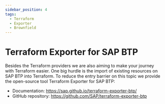 ```yaml
---
sidebar_position: 4
tags:
  - Terraform
  - Exporter
  - Brownfield
---
```


# Terraform Exporter for SAP BTP

Besides the Terraform providers we are also aiming to make your journey with Terraform easier. One big hurdle is the import of existing resources on SAP BTP into Terraform.
To reduce the entry barrier on this topic we provide the open-source tool Terraform Exporter for SAP BTP:

- Documentation: https://sap.github.io/terraform-exporter-btp/
- GitHub repository: https://github.com/SAP/terraform-exporter-btp
